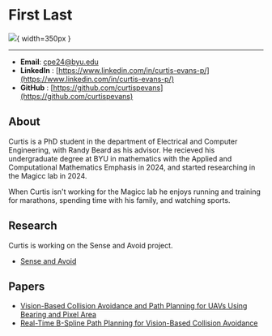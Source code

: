# First Last

![](assets/curtis_evans_headshot.jpg){ width=350px }

---

- **Email**: cpe24@byu.edu
- **LinkedIn** : [https://www.linkedin.com/in/curtis-evans-p/](https://www.linkedin.com/in/curtis-evans-p/)
- **GitHub** : [https://github.com/curtispevans](https://github.com/curtispevans)

## About

Curtis is a PhD student in the department of Electrical and Computer Engineering, with Randy Beard as his advisor. 
He recieved his undergraduate degree at BYU in mathematics with the Applied and Computational Mathematics Emphasis in 2024, and started researching in the Magicc lab in 2024.  

When Curtis isn't working for the Magicc lab he enjoys running and training for marathons, spending time with his family, and watching sports. 

## Research

Curtis is working on the Sense and Avoid project.

- [Sense and Avoid](../../research/current_projects/{project_name_here}.md)


## Papers

- [Vision-Based Collision Avoidance and Path Planning for UAVs Using Bearing and Pixel Area]({10.1109/ICUAS65942.2025.11007929})
- [Real-Time B-Spline Path Planning for Vision-Based Collision Avoidance]({10.1109/PLANS61210.2025.11028267})


